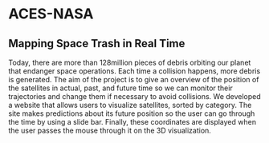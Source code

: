 # ACES-NASA
## Mapping Space Trash in Real Time

Today, there are more than 128million pieces of debris orbiting our planet that endanger space operations. Each time a collision happens, more debris is generated. The aim of the project is to give an overview of the position of the satellites in actual, past, and future time so we can monitor their trajectories and change them if necessary to avoid collisions. We developed a website that allows users to visualize satellites, sorted by category. The site makes predictions about its future position so the user can go through the time by using a slide bar. Finally, these coordinates are displayed when the user passes the mouse through it on the 3D visualization.
